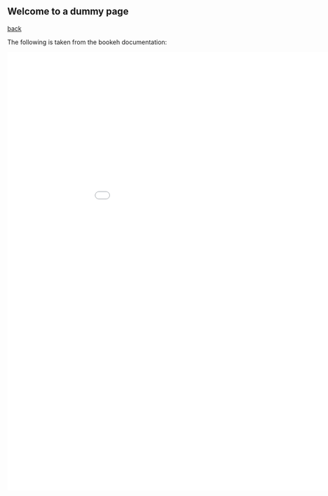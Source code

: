 

## Welcome to a dummy page

[back](./)

The following is taken from the bookeh documentation:

<iframe src="/assets/img/anscombe.html"
    sandbox="allow-same-origin allow-scripts"
    width="1000"
    height="1000"
    scrolling="no"
    seamless="seamless"
    frameborder="0">
</iframe>
